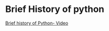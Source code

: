 # Brief History of python
[Brief history of Python- Video](https://drive.google.com/file/d/1vZMbD1bFwbVQ-yQaSMW9aWpzy888d8bb/view?usp=sharing)
